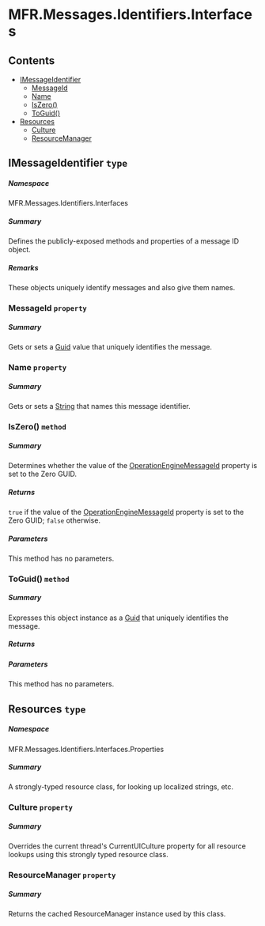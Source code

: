 <a name='assembly'></a>
# MFR.Messages.Identifiers.Interfaces

## Contents

- [IMessageIdentifier](#T-MFR-Messages-Identifiers-Interfaces-IMessageIdentifier 'MFR.Messages.Identifiers.Interfaces.IMessageIdentifier')
  - [MessageId](#P-MFR-Messages-Identifiers-Interfaces-IMessageIdentifier-MessageId 'MFR.Messages.Identifiers.Interfaces.IMessageIdentifier.MessageId')
  - [Name](#P-MFR-Messages-Identifiers-Interfaces-IMessageIdentifier-Name 'MFR.Messages.Identifiers.Interfaces.IMessageIdentifier.Name')
  - [IsZero()](#M-MFR-Messages-Identifiers-Interfaces-IMessageIdentifier-IsZero 'MFR.Messages.Identifiers.Interfaces.IMessageIdentifier.IsZero')
  - [ToGuid()](#M-MFR-Messages-Identifiers-Interfaces-IMessageIdentifier-ToGuid 'MFR.Messages.Identifiers.Interfaces.IMessageIdentifier.ToGuid')
- [Resources](#T-MFR-Messages-Identifiers-Interfaces-Properties-Resources 'MFR.Messages.Identifiers.Interfaces.Properties.Resources')
  - [Culture](#P-MFR-Messages-Identifiers-Interfaces-Properties-Resources-Culture 'MFR.Messages.Identifiers.Interfaces.Properties.Resources.Culture')
  - [ResourceManager](#P-MFR-Messages-Identifiers-Interfaces-Properties-Resources-ResourceManager 'MFR.Messages.Identifiers.Interfaces.Properties.Resources.ResourceManager')

<a name='T-MFR-Messages-Identifiers-Interfaces-IMessageIdentifier'></a>
## IMessageIdentifier `type`

##### Namespace

MFR.Messages.Identifiers.Interfaces

##### Summary

Defines the publicly-exposed methods and properties of a message ID object.

##### Remarks

These objects uniquely identify messages and also give them names.

<a name='P-MFR-Messages-Identifiers-Interfaces-IMessageIdentifier-MessageId'></a>
### MessageId `property`

##### Summary

Gets or sets a [Guid](http://msdn.microsoft.com/query/dev14.query?appId=Dev14IDEF1&l=EN-US&k=k:System.Guid 'System.Guid') value that uniquely identifies the
message.

<a name='P-MFR-Messages-Identifiers-Interfaces-IMessageIdentifier-Name'></a>
### Name `property`

##### Summary

Gets or sets a [String](http://msdn.microsoft.com/query/dev14.query?appId=Dev14IDEF1&l=EN-US&k=k:System.String 'System.String') that names this message
identifier.

<a name='M-MFR-Messages-Identifiers-Interfaces-IMessageIdentifier-IsZero'></a>
### IsZero() `method`

##### Summary

Determines whether the value of the
[OperationEngineMessageId](#P-MFR-Engines-Constants-OperationEngineMessageId-OperationEngineMessageId 'MFR.Engines.Constants.OperationEngineMessageId.OperationEngineMessageId')
property is set
to the Zero GUID.

##### Returns

`true` if the value of the
[OperationEngineMessageId](#P-MFR-Engines-Constants-OperationEngineMessageId-OperationEngineMessageId 'MFR.Engines.Constants.OperationEngineMessageId.OperationEngineMessageId')
property is set
to the Zero GUID; `false` otherwise.

##### Parameters

This method has no parameters.

<a name='M-MFR-Messages-Identifiers-Interfaces-IMessageIdentifier-ToGuid'></a>
### ToGuid() `method`

##### Summary

Expresses this object instance as a [Guid](http://msdn.microsoft.com/query/dev14.query?appId=Dev14IDEF1&l=EN-US&k=k:System.Guid 'System.Guid') that uniquely
identifies the message.

##### Returns



##### Parameters

This method has no parameters.

<a name='T-MFR-Messages-Identifiers-Interfaces-Properties-Resources'></a>
## Resources `type`

##### Namespace

MFR.Messages.Identifiers.Interfaces.Properties

##### Summary

A strongly-typed resource class, for looking up localized strings, etc.

<a name='P-MFR-Messages-Identifiers-Interfaces-Properties-Resources-Culture'></a>
### Culture `property`

##### Summary

Overrides the current thread's CurrentUICulture property for all
  resource lookups using this strongly typed resource class.

<a name='P-MFR-Messages-Identifiers-Interfaces-Properties-Resources-ResourceManager'></a>
### ResourceManager `property`

##### Summary

Returns the cached ResourceManager instance used by this class.
